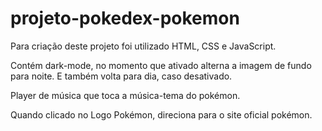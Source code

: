 # projeto-pokedex-pokemon
Para criação deste projeto foi utilizado HTML, CSS e JavaScript.<br> 

Contém dark-mode, no momento que ativado alterna a imagem de fundo para noite. E também volta para dia, caso desativado.

Player de música que toca a música-tema do pokémon.

Quando clicado no Logo Pokémon, direciona para o site oficial pokémon.
